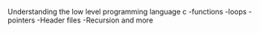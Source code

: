 Understanding the low level programming language c
-functions
-loops
-pointers
-Header files
-Recursion and more
